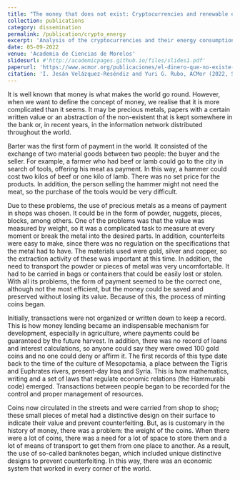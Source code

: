 ```yaml
---
title: "The money that does not exist: Cryptocurrencies and renewable energies"
collection: publications
category: dissemination
permalink: /publication/crypto_energy
excerpt: 'Analysis of the cryptocurrencies and their energy consumption'
date: 05-09-2022
venue: 'Academia de Ciencias de Morelos'
slidesurl: #'http://academicpages.github.io/files/slides1.pdf'
paperurl: 'https://www.acmor.org/publicaciones/el-dinero-que-no-existe-criptomonedas-y-energ-as-renovables'
citation: 'I. Jesán Velázquez-Reséndiz and Yuri G. Rubo, ACMor (2022, September 05)'
---
```


It is well known that money is what makes the world go round. However, when we want to define the concept of money, we realise that it is more complicated than it seems. It may be precious metals, papers with a certain written value or an abstraction of the non-existent that is kept somewhere in the bank or, in recent years, in the information network distributed throughout the world.

Barter was the first form of payment in the world. It consisted of the exchange of two material goods between two people: the buyer and the seller. For example, a farmer who had beef or lamb could go to the city in search of tools, offering his meat as payment. In this way, a hammer could cost two kilos of beef or one kilo of lamb. There was no set price for the products. In addition, the person selling the hammer might not need the meat, so the purchase of the tools would be very difficult.

Due to these problems, the use of precious metals as a means of payment in shops was chosen. It could be in the form of powder, nuggets, pieces, blocks, among others. One of the problems was that the value was measured by weight, so it was a complicated task to measure at every moment or break the metal into the desired parts. In addition, counterfeits were easy to make, since there was no regulation on the specifications that the metal had to have. The materials used were gold, silver and copper, so the extraction activity of these was important at this time. In addition, the need to transport the powder or pieces of metal was very uncomfortable. It had to be carried in bags or containers that could be easily lost or stolen. With all its problems, the form of payment seemed to be the correct one, although not the most efficient, but the money could be saved and preserved without losing its value. Because of this, the process of minting coins began.

Initially, transactions were not organized or written down to keep a record. This is how money lending became an indispensable mechanism for development, especially in agriculture, where payments could be guaranteed by the future harvest. In addition, there was no record of loans and interest calculations, so anyone could say they were owed 100 gold coins and no one could deny or affirm it. The first records of this type date back to the time of the culture of Mesopotamia, a place between the Tigris and Euphrates rivers, present-day Iraq and Syria. This is how mathematics, writing and a set of laws that regulate economic relations (the Hammurabi code) emerged. Transactions between people began to be recorded for the control and proper management of resources.

Coins now circulated in the streets and were carried from shop to shop; these small pieces of metal had a distinctive design on their surface to indicate their value and prevent counterfeiting. But, as is customary in the history of money, there was a problem: the weight of the coins. When there were a lot of coins, there was a need for a lot of space to store them and a lot of means of transport to get them from one place to another. As a result, the use of so-called banknotes began, which included unique distinctive designs to prevent counterfeiting. In this way, there was an economic system that worked in every corner of the world.